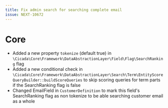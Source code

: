 ```yaml
---
title: Fix admin search for searching complete email
issue: NEXT-10672
---
```

# Core
* Added a new property `tokenize` (default true) in `\Cicada\Core\Framework\DataAbstractionLayer\Field\Flag\SearchRanking` flag
* Added a new conditional check in `\Cicada\Core\Framework\DataAbstractionLayer\Search\Term\EntityScoreQueryBuilder::buildScoreQueries` to skip scoring queries for term parts if the SearchRanking flag is false
* Changed EmailField in `CustomerDefinition` to mark this field's SearchRanking flag as non tokenize to be able searching customer email as a whole

